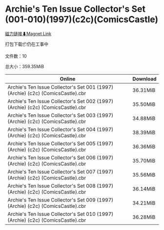 # Archie's Ten Issue Collector's Set (001-010)(1997)(c2c)(ComicsCastle)

[磁力链接⬇Magnet Link](magnet:?xt=urn:btih:326fc4ec94de83eab7ff368bb0ec0b201e5362f6&dn=Archie%27s%20Ten%20Issue%20Collector%27s%20Set%20%28001-010%29%281997%29%28c2c%29%28ComicsCastle%29)

打包下载📦仍在工事中

文件数：10

总大小：359.35MiB

Online | Download
--- | ---
Archie's Ten Issue Collector's Set 001 (1997) (Archie) (c2c) (ComicsCastle).cbr | 36.31MiB
Archie's Ten Issue Collector's Set 002 (1997) (Archie) (c2c) (ComicsCastle).cbr | 35.50MiB
Archie's Ten Issue Collector's Set 003 (1997) (Archie) (c2c) (ComicsCastle).cbr | 34.88MiB
Archie's Ten Issue Collector's Set 004 (1997) (Archie) (c2c) (ComicsCastle).cbr | 38.39MiB
Archie's Ten Issue Collector's Set 005 (1997) (Archie) (c2c) (ComicsCastle).cbr | 36.36MiB
Archie's Ten Issue Collector's Set 006 (1997) (Archie) (c2c) (ComicsCastle).cbr | 35.70MiB
Archie's Ten Issue Collector's Set 007 (1997) (Archie) (c2c) (ComicsCastle).cbr | 35.56MiB
Archie's Ten Issue Collector's Set 008 (1997) (Archie) (c2c) (ComicsCastle).cbr | 36.14MiB
Archie's Ten Issue Collector's Set 009 (1997) (Archie) (c2c) (ComicsCastle).cbr | 34.21MiB
Archie's Ten Issue Collector's Set 010 (1997) (Archie) (c2c) (ComicsCastle).cbr | 36.28MiB